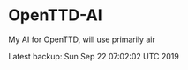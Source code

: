 # OpenTTD-AI
My AI for OpenTTD, will use primarily air

Latest backup: Sun Sep 22 07:02:02 UTC 2019
